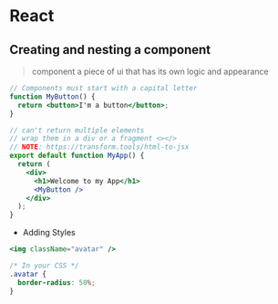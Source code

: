 # React

## Creating and nesting a component

> component a piece of ui that has its own logic and appearance

```jsx
// Components must start with a capital letter
function MyButton() {
  return <button>I'm a button</button>;
}

// can't return multiple elements
// wrap them in a div or a fragment <></>
// NOTE: https://transform.tools/html-to-jsx
export default function MyApp() {
  return (
    <div>
      <h1>Welcome to my App</h1>
      <MyButton />
    </div>
  );
}
```

- Adding Styles

```jsx
<img className="avatar" />
```

```css
/* In your CSS */
.avatar {
  border-radius: 50%;
}
```
